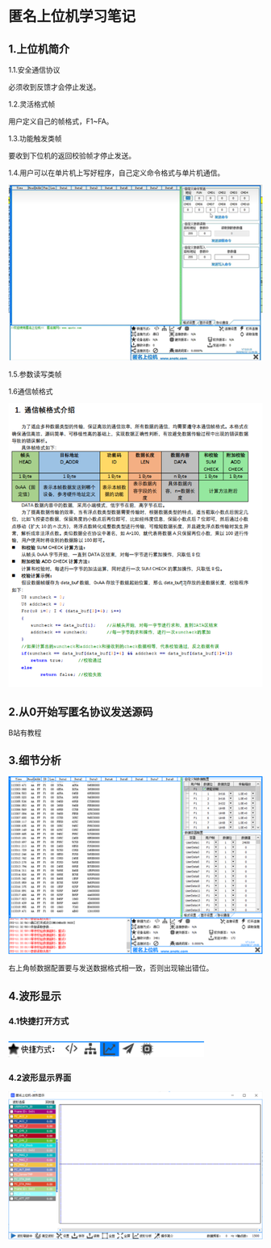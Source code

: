 # 匿名上位机学习笔记

## 1.上位机简介

1.1.安全通信协议

必须收到反馈才会停止发送。

1.2.灵活格式帧 

用户定义自己的帧格式，F1~FA。

1.3.功能触发类帧

要收到下位机的返回校验帧才停止发送。

1.4.用户可以在单片机上写好程序，自己定义命令格式与单片机通信。

![上位机1](https://raw.githubusercontent.com/yyhlovehh/yyhlovehh.github.io/master/202309041010069.png)

1.5.参数读写类帧

1.6通信帧格式

![匿名2](https://raw.githubusercontent.com/yyhlovehh/yyhlovehh.github.io/master/202309041058405.png)

## 2.从0开始写匿名协议发送源码

B站有教程

## 3.细节分析

![匿名_3](https://raw.githubusercontent.com/yyhlovehh/yyhlovehh.github.io/master/202309041135249.png)

右上角帧数据配置要与发送数据格式相一致，否则出现输出错位。

## 4.波形显示

### 4.1快捷打开方式

## ![匿名5](https://raw.githubusercontent.com/yyhlovehh/yyhlovehh.github.io/master/202309041144277.png)

### 4.2波形显示界面

![匿名6](https://raw.githubusercontent.com/yyhlovehh/yyhlovehh.github.io/master/202309041149854.png)
